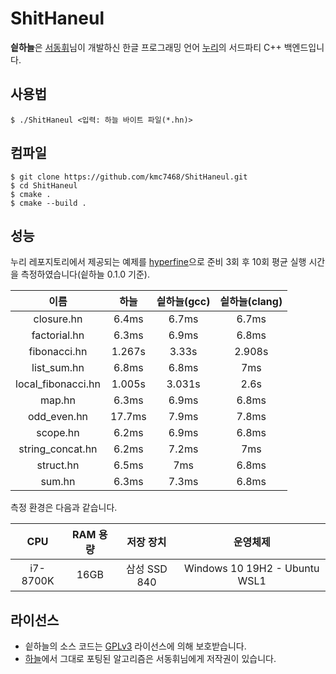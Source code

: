 # ShitHaneul
**싙하늘**은 [서동휘](https://github.com/suhdonghwi)님이 개발하신 한글 프로그래밍 언어 [누리](https://github.com/suhdonghwi/haneul)의 서드파티 C++ 백엔드입니다.

## 사용법
```
$ ./ShitHaneul <입력: 하늘 바이트 파일(*.hn)>
```

## 컴파일
```
$ git clone https://github.com/kmc7468/ShitHaneul.git
$ cd ShitHaneul
$ cmake .
$ cmake --build .
```

## 성능
누리 레포지토리에서 제공되는 예제를 [hyperfine](https://github.com/sharkdp/hyperfine)으로 준비 3회 후 10회 평균 실행 시간을 측정하였습니다(싙하늘 0.1.0 기준).

|이름|하늘|싙하늘(gcc)|싙하늘(clang)|
|:-:|:-:|:-:|:-:|
|closure.hn|6.4ms|6.7ms|6.7ms|
|factorial.hn|6.3ms|6.9ms|6.8ms|
|fibonacci.hn|1.267s|3.33s|2.908s|
|list_sum.hn|6.8ms|6.8ms|7ms|
|local_fibonacci.hn|1.005s|3.031s|2.6s|
|map.hn|6.3ms|6.9ms|6.8ms|
|odd_even.hn|17.7ms|7.9ms|7.8ms|
|scope.hn|6.2ms|6.9ms|6.8ms|
|string_concat.hn|6.2ms|7.2ms|7ms|
|struct.hn|6.5ms|7ms|6.8ms|
|sum.hn|6.3ms|7.3ms|6.8ms|

측정 환경은 다음과 같습니다.

|CPU|RAM 용량|저장 장치|운영체제|
|:-:|:-:|:-:|:-:|
|i7-8700K|16GB|삼성 SSD 840|Windows 10 19H2 - Ubuntu WSL1|

## 라이선스
- 싙하늘의 소스 코드는 [GPLv3](https://github.com/kmc7468/ShitHaneul/blob/master/LICENSE) 라이선스에 의해 보호받습니다.
- [하늘](https://github.com/suhdonghwi/haneul)에서 그대로 포팅된 알고리즘은 서동휘님에게 저작권이 있습니다.